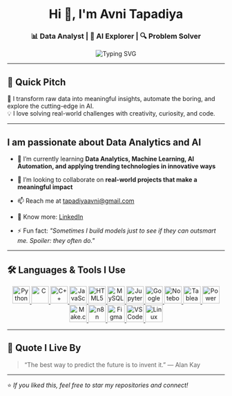 <h1 align="center">Hi 👋, I'm Avni Tapadiya</h1>
<h3 align="center">📊 Data Analyst | 🧠 AI Explorer | 🔍 Problem Solver</h3>

<p align="center">
  <img src="https://readme-typing-svg.demolab.com?font=Fira+Code&size=22&pause=1000&center=true&vCenter=true&width=600&lines=Turning+Data+into+Decisions;Building+AI+that+Learns+and+Solves;Exploring+Tech+to+Make+an+Impact" alt="Typing SVG" />
</p>

---

## 🚀 Quick Pitch

🔎 I transform raw data into meaningful insights, automate the boring, and explore the cutting-edge in AI.  
💡 I love solving real-world challenges with creativity, curiosity, and code.

---

## I am passionate about Data Analytics and AI

- 🌱 I’m currently learning **Data Analytics, Machine Learning, AI Automation, and applying trending technologies in innovative ways**
  
- 🤝 I’m looking to collaborate on **real-world projects that make a meaningful impact**
  
- 📫 Reach me at [tapadiyaavni@gmail.com](mailto:tapadiyaavni@gmail.com)
  
- 🔗 Know more: [LinkedIn](https://www.linkedin.com/in/avni-tapadiya-7aa898310/)
  
- ⚡ Fun fact: *"Sometimes I build models just to see if they can outsmart me. Spoiler: they often do."*

---

## 🛠️ Languages & Tools I Use

<p align="center">
  <!-- Languages -->
  <a href="https://www.python.org/" target="_blank">
    <img src="https://cdn.jsdelivr.net/gh/devicons/devicon/icons/python/python-original.svg" height="40" alt="Python"/>
  </a>
  <a href="https://en.wikipedia.org/wiki/C_(programming_language)" target="_blank">
    <img src="https://cdn.jsdelivr.net/gh/devicons/devicon/icons/c/c-original.svg" height="40" alt="C"/>
  </a>
  <a href="https://isocpp.org/" target="_blank">
    <img src="https://cdn.jsdelivr.net/gh/devicons/devicon/icons/cplusplus/cplusplus-original.svg" height="40" alt="C++"/>
  </a>
  <a href="https://developer.mozilla.org/en-US/docs/Web/JavaScript" target="_blank">
    <img src="https://cdn.jsdelivr.net/gh/devicons/devicon/icons/javascript/javascript-original.svg" height="40" alt="JavaScript"/>
  </a>
  <a href="https://developer.mozilla.org/en-US/docs/Glossary/HTML5" target="_blank">
    <img src="https://cdn.jsdelivr.net/gh/devicons/devicon/icons/html5/html5-original.svg" height="40" alt="HTML5"/>
  </a>
  <a href="https://www.mysql.com/" target="_blank">
    <img src="https://cdn.jsdelivr.net/gh/devicons/devicon/icons/mysql/mysql-original.svg" height="40" alt="MySQL"/>
  </a>
  <a href="https://jupyter.org/" target="_blank">
    <img src="https://cdn.jsdelivr.net/gh/devicons/devicon/icons/jupyter/jupyter-original.svg" height="40" alt="Jupyter"/>
  </a>

  <!-- Platforms & Tools -->
  <a href="https://colab.research.google.com/" target="_blank">
    <img src="https://raw.githubusercontent.com/Avni-Tapadiya/Avni-Tapadiya/main/assets/colab-custom.png.png" height="40" alt="Google Colab"/>
  </a>
  <a href="https://notebooklm.google/" target="_blank">
    <img src="https://raw.githubusercontent.com/Avni-Tapadiya/Avni-Tapadiya/main/assets/notebooklm-custom.png.png" height="40" alt="NotebookLM"/>
  </a>
  <a href="https://www.tableau.com/" target="_blank">
    <img src="https://upload.wikimedia.org/wikipedia/commons/4/4b/Tableau_Logo.png" height="40" alt="Tableau"/>
  </a>
  <a href="https://powerbi.microsoft.com/" target="_blank">
    <img src="https://learn.microsoft.com/en-us/media/logos/logo_power-bi.svg" height="40" alt="Power BI"/>
  </a>
  <a href="https://www.make.com/" target="_blank">
    <img src="https://raw.githubusercontent.com/Avni-Tapadiya/Avni-Tapadiya/main/assets/make-custom.png.png" height="40" alt="Make.com"/>
  </a>
  <a href="https://n8n.io/" target="_blank">
    <img src="https://avatars.githubusercontent.com/u/45487711?s=200&v=4" height="40" alt="n8n"/>
  </a>
  <a href="https://www.figma.com/" target="_blank">
    <img src="https://cdn.jsdelivr.net/gh/devicons/devicon/icons/figma/figma-original.svg" height="40" alt="Figma"/>
  </a>
  <a href="https://code.visualstudio.com/" target="_blank">
    <img src="https://cdn.jsdelivr.net/gh/devicons/devicon/icons/vscode/vscode-original.svg" height="40" alt="VS Code"/>
  </a>
  <a href="https://www.linux.org/" target="_blank">
    <img src="https://cdn.jsdelivr.net/gh/devicons/devicon/icons/linux/linux-original.svg" height="40" alt="Linux"/>
  </a>
</p>

---

## 🧠 Quote I Live By

> “The best way to predict the future is to invent it.” — Alan Kay

---

⭐ *If you liked this, feel free to star my repositories and connect!*
